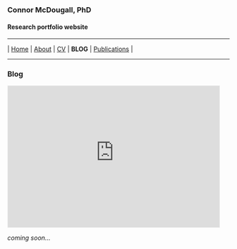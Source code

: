 ### Connor McDougall, PhD
#### Research portfolio website
___

| [Home](README.md) | [About](about.md) | [CV](cv.md) | **BLOG** | [Publications](publications.md) |

___

### Blog

<iframe src="https://ccmcdougall.substack.com/embed" width="480" height="320" style="border:1px solid #EEE; background:white;" frameborder="0" scrolling="no"></iframe>

*coming soon...*
